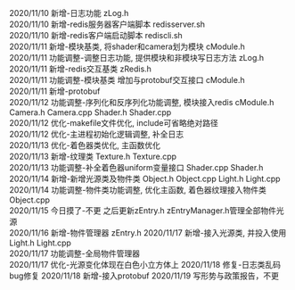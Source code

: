 2020/11/10 新增-日志功能 zLog.h  
2020/11/10 新增-redis服务器客户端脚本 redisserver.sh  
2020/11/10 新增-redis客户端启动脚本 rediscli.sh   
2020/11/11 新增-模块基类, 将shader和camera划为模块 cModule.h  
2020/11/11 功能调整-调整日志功能, 提供模块和非模块写日志方法 zLog.h  
2020/11/11 新增-redis交互基类 zRedis.h  
2020/11/11 功能调整-模块基类 增加与protobuf交互接口 cModule.h  
2020/11/11 新增-protobuf  
2020/11/12 功能调整-序列化和反序列化功能调整, 模块接入redis cModule.h Camera.h Camera.cpp Shader.h Shader.cpp  
2020/11/12 优化-makefile文件优化, include可省略绝对路径  
2020/11/12 优化-主进程初始化逻辑调整, 补全日志  
2020/11/13 优化-着色器类优化, 主函数优化  
2020/11/13 新增-纹理类 Texture.h Texture.cpp  
2020/11/13 功能调整-补全着色器uniform变量接口 Shader.cpp Shader.h  
2020/11/14 新增-新增光源类及物件类 Object.h Object.cpp Light.h Light.cpp  
2020/11/14 功能调整-物件类功能调整, 优化主函数, 着色器纹理接入物件类 Object.cpp  
2020/11/15 今日摸了-不更 之后更新zEntry.h zEntryManager.h管理全部物件光源  
2020/11/16 新增-物件管理器 zEntry.h
2020/11/17 新增-接入光源类, 并投入使用 Light.h Light.cpp  
2020/11/17 功能调整-全局物件管理器  
2020/11/17 优化-光源变化体现在白色小立方体上
2020/11/18 修复-日志类乱码bug修复 
2020/11/18 新增-接入protobuf
2020/11/19 写形势与政策报告，不更 